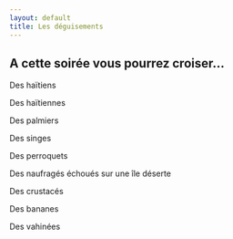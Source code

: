 ```yaml
---
layout: default
title: Les déguisements
---
```


## A cette soirée vous pourrez croiser...

Des haïtiens

Des haïtiennes

Des palmiers

Des singes

Des perroquets

Des naufragés échoués sur une île déserte

Des crustacés

Des bananes

Des vahinées
